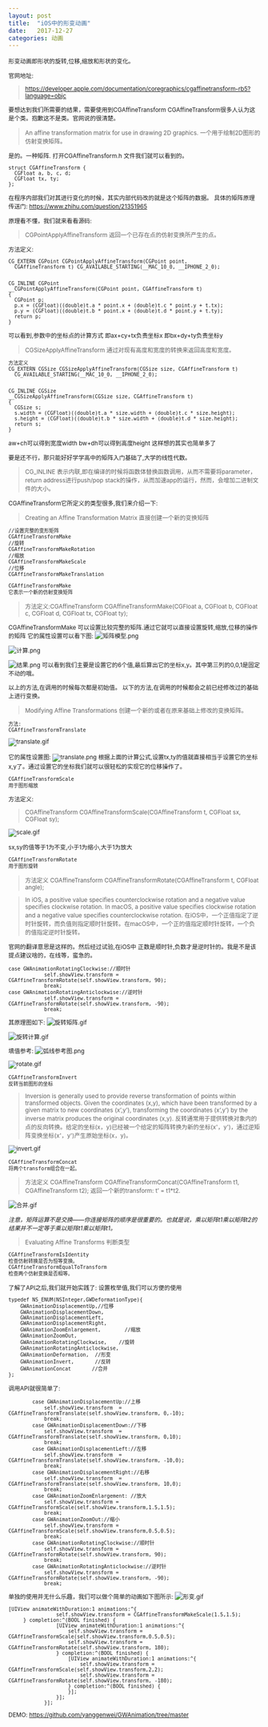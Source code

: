 ```yaml
---
layout: post
title:  "iOS中的形变动画"
date:   2017-12-27
categories: 动画
---
```


<small>
形变动画即形状的旋转,位移,缩放和形状的变化。

官网地址:
>https://developer.apple.com/documentation/coregraphics/cgaffinetransform-rb5?language=objc

要想达到我们所需要的结果，需要使用到CGAffineTransform
CGAffineTransform很多人认为这是个类。抱歉这不是类。官网说的很清楚。
>An affine transformation matrix for use in drawing 2D graphics.
一个用于绘制2D图形的仿射变换矩阵。

是的。一种矩阵.
打开CGAffineTransform.h 文件我们就可以看到的。
```
struct CGAffineTransform {
  CGFloat a, b, c, d;
  CGFloat tx, ty;
};
```
在程序内部我们对其进行变化的时候，其实内部代码改的就是这个矩阵的数据。
具体的矩阵原理 传送门:
https://www.zhihu.com/question/21351965

原理看不懂，我们就来看看源码:
> CGPointApplyAffineTransform
返回一个已存在点的仿射变换所产生的点。

方法定义:
```
CG_EXTERN CGPoint CGPointApplyAffineTransform(CGPoint point,
  CGAffineTransform t) CG_AVAILABLE_STARTING(__MAC_10_0, __IPHONE_2_0);


CG_INLINE CGPoint
__CGPointApplyAffineTransform(CGPoint point, CGAffineTransform t)
{
  CGPoint p;
  p.x = (CGFloat)((double)t.a * point.x + (double)t.c * point.y + t.tx);
  p.y = (CGFloat)((double)t.b * point.x + (double)t.d * point.y + t.ty);
  return p;
}
```

可以看到,参数中的坐标点的计算方式
即ax+cy+tx负责坐标x
即bx+dy+ty负责坐标y


>CGSizeApplyAffineTransform
通过对现有高度和宽度的转换来返回高度和宽度。

```
方法定义
CG_EXTERN CGSize CGSizeApplyAffineTransform(CGSize size, CGAffineTransform t)
  CG_AVAILABLE_STARTING(__MAC_10_0, __IPHONE_2_0);


CG_INLINE CGSize
__CGSizeApplyAffineTransform(CGSize size, CGAffineTransform t)
{
  CGSize s;
  s.width = (CGFloat)((double)t.a * size.width + (double)t.c * size.height);
  s.height = (CGFloat)((double)t.b * size.width + (double)t.d * size.height);
  return s;
}
```
aw+ch可以得到宽度width
bw+dh可以得到高度height
这样想的其实也简单多了


要是还不行，那只能好好学学高中的矩阵入门基础了,大学的线性代数。

> CG_INLINE 表示内联,即在编译的时候将函数体替换函数调用，从而不需要将parameter，return address进行push/pop stack的操作，从而加速app的运行，然而，会增加二进制文件的大小。


CGAffineTransform它所定义的类型很多,我们来介绍一下:

>Creating an Affine Transformation Matrix
直接创建一个新的变换矩阵

```
//设置完整的变形矩阵
CGAffineTransformMake
//旋转
CGAffineTransformMakeRotation
//缩放
CGAffineTransformMakeScale
//位移
CGAffineTransformMakeTranslation
```


```
CGAffineTransformMake
它表示一个新的仿射变换矩阵
```

>方法定义:CGAffineTransform CGAffineTransformMake(CGFloat a, CGFloat b, CGFloat c, CGFloat d, CGFloat tx, CGFloat ty);

CGAffineTransformMake 可以设置比较完整的矩阵.通过它就可以直接设置旋转,缩放,位移的操作的矩阵
它的属性设置可以看下图:
![矩阵模型.png](http://upload-images.jianshu.io/upload_images/1120896-11a79ec4ad3dd8d1.png?imageMogr2/auto-orient/strip%7CimageView2/2/w/240)

![计算.png](http://upload-images.jianshu.io/upload_images/1120896-c9ffe0188ec7398a.png?imageMogr2/auto-orient/strip%7CimageView2/2/w/240)

![结果.png](http://upload-images.jianshu.io/upload_images/1120896-a1e4ec4a65c5f4e4.png?imageMogr2/auto-orient/strip%7CimageView2/2/w/240)
可以看到我们主要是设置它的6个值,最后算出它的坐标x,y。其中第三列的0,0,1是固定不动的哦。


以上的方法,在调用的时候每次都是初始值。
以下的方法,在调用的时候都会之前已经修改过的基础上进行变换。

>Modifying Affine Transformations
创建一个新的或者在原来基础上修改的变换矩阵。

```
方法:
CGAffineTransformTranslate
```
![translate.gif](http://upload-images.jianshu.io/upload_images/1120896-c770dfbbec853014.gif?imageMogr2/auto-orient/strip%7CimageView2/2/w/240)

它的属性设置图:
![translate.png](http://upload-images.jianshu.io/upload_images/1120896-056fb684842fda44.png?imageMogr2/auto-orient/strip%7CimageView2/2/w/640)
根据上面的计算公式,设置tx,ty的值就直接相当于设置它的坐标x,y了。通过设置它的坐标我们就可以很轻松的实现它的位移操作了。

```
CGAffineTransformScale 
用于图形缩放
```

方法定义:
>CGAffineTransform CGAffineTransformScale(CGAffineTransform t, CGFloat sx, CGFloat sy);

![scale.gif](http://upload-images.jianshu.io/upload_images/1120896-d09816b747f46224.gif?imageMogr2/auto-orient/strip%7CimageView2/2/w/240)

sx,sy的值等于1为不变,小于1为缩小,大于1为放大

```
CGAffineTransformRotate
用于图形旋转
```
>方法定义
CGAffineTransform CGAffineTransformRotate(CGAffineTransform t, CGFloat angle);

>In iOS, a positive value specifies counterclockwise rotation and a negative value specifies clockwise rotation. In macOS, a positive value specifies clockwise rotation and a negative value specifies counterclockwise rotation.
在iOS中，一个正值指定了逆时针旋转，而负值则指定顺时针旋转。在macOS中，一个正的值指定顺时针旋转，一个负的值指定逆时针旋转。

官网的翻译意思是这样的。然后经过试验,在iOS中 正数是顺时针,负数才是逆时针的。我是不是该提点建议啥的，在线等，蛮急的。
```
case GWAnimationRotatingClockwise://顺时针
            self.showView.transform = CGAffineTransformRotate(self.showView.transform, 90);
            break;
case GWAnimationRotatingAnticlockwise://逆时针
            self.showView.transform = CGAffineTransformRotate(self.showView.transform, -90);
            break;
```
其原理图如下:
![旋转矩阵.gif](http://upload-images.jianshu.io/upload_images/1120896-c053eeb1b6720665.gif?imageMogr2/auto-orient/strip%7CimageView2/2/w/240)

![旋转计算.gif](http://upload-images.jianshu.io/upload_images/1120896-d74d1688126769c1.gif?imageMogr2/auto-orient/strip%7CimageView2/2/w/240)

填值参考:
 ![弧线参考图.png](http://upload-images.jianshu.io/upload_images/1120896-87655ce1e9d0a14d.png?imageMogr2/auto-orient/strip%7CimageView2/2/w/1240)

![rotate.gif](http://upload-images.jianshu.io/upload_images/1120896-f0d38af10a2308fa.gif?imageMogr2/auto-orient/strip%7CimageView2/2/w/240)

```
CGAffineTransformInvert
反转当前图形的坐标
```

>Inversion is generally used to provide reverse transformation of points within transformed objects. Given the coordinates (x,y), which have been transformed by a given matrix to new coordinates (x’,y’), transforming the coordinates (x’,y’) by the inverse matrix produces the original coordinates (x,y).
反转通常用于提供转换对象内的点的反向转换。给定的坐标(x，y)已经被一个给定的矩阵转换为新的坐标(x'，y')，通过逆矩阵变换坐标(x'，y')产生原始坐标(x，y)。

![invert.gif](http://upload-images.jianshu.io/upload_images/1120896-d14e1d1194adf499.gif?imageMogr2/auto-orient/strip%7CimageView2/2/w/240)

```
CGAffineTransformConcat
将两个transform组合在一起。
```
>方法定义
CGAffineTransform CGAffineTransformConcat(CGAffineTransform t1, CGAffineTransform t2);
返回一个新的transform:  t’ = t1*t2. 

![合并.gif](http://upload-images.jianshu.io/upload_images/1120896-8b64ab6fa47cfe14.gif?imageMogr2/auto-orient/strip%7CimageView2/2/w/340)

*注意，矩阵运算不是交换——你连接矩阵的顺序是很重要的。也就是说，乘以矩阵t1乘以矩阵t2的结果并不一定等于乘以矩阵t1乘以矩阵t1。*

> Evaluating Affine Transforms
判断类型
```
CGAffineTransformIsIdentity
检查仿射转换是否为恒等变换。
CGAffineTransformEqualToTransform
检查两个仿射变换是否相等。
```

了解了API之后,我们就开始实践了:
设置枚举值,我们可以方便的使用
```
typedef NS_ENUM(NSInteger,GWDeformationType){
    GWAnimationDisplacementUp,//位移
    GWAnimationDisplacementDown,
    GWAnimationDisplacementLeft,
    GWAnimationDisplacementRight,
    GWAnimationZoomEnlargement,        //缩放
    GWAnimationZoomOut,
    GWAnimationRotatingClockwise,    //旋转
    GWAnimationRotatingAnticlockwise,
    GWAnimationDeformation,  //形变
    GWAnimationInvert,       //反转
    GWAnimationConcat       //合并
};
```

调用API就很简单了:
```
        case GWAnimationDisplacementUp://上移
            self.showView.transform  = CGAffineTransformTranslate(self.showView.transform, 0,-10);
            break;
        case GWAnimationDisplacementDown://下移
            self.showView.transform  = CGAffineTransformTranslate(self.showView.transform, 0,10);
            break;
        case GWAnimationDisplacementLeft://左移
            self.showView.transform  = CGAffineTransformTranslate(self.showView.transform, -10,0);
            break;
        case GWAnimationDisplacementRight://右移
            self.showView.transform  = CGAffineTransformTranslate(self.showView.transform, 10,0);
            break;
        case GWAnimationZoomEnlargement: //放大
            self.showView.transform = CGAffineTransformScale(self.showView.transform,1.5,1.5);
            break;
        case GWAnimationZoomOut://缩小
            self.showView.transform = CGAffineTransformScale(self.showView.transform,0.5,0.5);
            break;
        case GWAnimationRotatingClockwise://顺时针
            self.showView.transform = CGAffineTransformRotate(self.showView.transform, 90);
            break;
        case GWAnimationRotatingAnticlockwise://逆时针
            self.showView.transform = CGAffineTransformRotate(self.showView.transform, -90);
            break;
```

单独的使用并无什么乐趣，我们可以做个简单的动画如下图所示:
![形变.gif](http://upload-images.jianshu.io/upload_images/1120896-645466528185f9e9.gif?imageMogr2/auto-orient/strip%7CimageView2/2/w/240)

```
[UIView animateWithDuration:1 animations:^{
                self.showView.transform = CGAffineTransformMakeScale(1.5,1.5);
     } completion:^(BOOL finished) {
                [UIView animateWithDuration:1 animations:^{
                    self.showView.transform = CGAffineTransformScale(self.showView.transform,0.5,0.5);
                    self.showView.transform = CGAffineTransformRotate(self.showView.transform, 180);
                } completion:^(BOOL finished) {
                    [UIView animateWithDuration:1 animations:^{
                        self.showView.transform = CGAffineTransformScale(self.showView.transform,2,2);
                        self.showView.transform = CGAffineTransformRotate(self.showView.transform, -180);
                    } completion:^(BOOL finished) {
                    }];
                }];
            }];
```

DEMO:
https://github.com/yanggenwei/GWAnimation/tree/master

</small>


